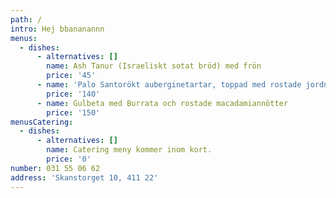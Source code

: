 ```yaml
---
path: /
intro: Hej bbananannn
menus:
  - dishes:
      - alternatives: []
        name: Ash Tanur (Israeliskt sotat bröd) med frön
        price: '45'
      - name: 'Palo Santorökt auberginetartar, toppad med rostade jordnötter'
        price: '140'
      - name: Gulbeta med Burrata och rostade macadamiannötter
        price: '150'
menusCatering:
  - dishes:
      - alternatives: []
        name: Catering meny kommer inom kort.
        price: '0'
number: 031 55 06 62
address: 'Skanstorget 10, 411 22'
---
```


